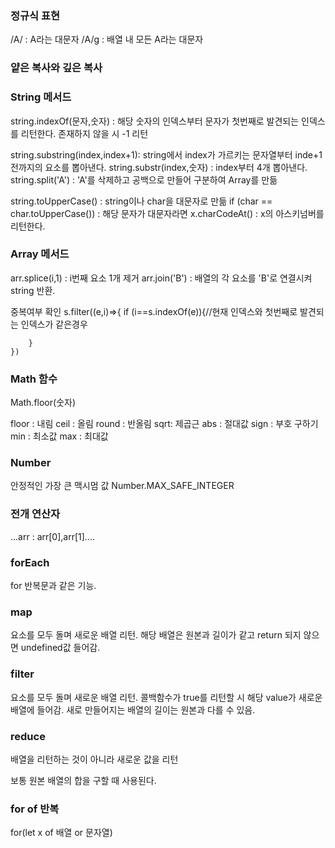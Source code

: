 ### 정규식 표현

/A/ : A라는 대문자
/A/g : 배열 내 모든 A라는 대문자

### 얕은 복사와 깊은 복사

### String 메서드

string.indexOf(문자,숫자) : 해당 숫자의 인덱스부터 문자가 첫번째로 발견되는 인덱스를 리턴한다. 존재하지 않을 시 -1 리턴

string.substring(index,index+1): string에서 index가 가르키는 문자열부터 inde+1 전까지의 요소를 뽑아낸다.
string.substr(index,숫자) : index부터 4개 뽑아낸다.
string.split('A') : 'A'를 삭제하고 공백으로 만들어 구분하여 Array를 만듦

string.toUpperCase() : string이나 char을 대문자로 만듦
if (char == char.toUpperCase()) : 해당 문자가 대문자라면
x.charCodeAt() : x의 아스키넘버를 리턴한다.

### Array 메서드

arr.splice(i,1) : i번째 요소 1개 제거
arr.join('B') : 배열의 각 요소를 'B'로 연결시켜 string 반환.

중복여부 확인
s.filter((e,i)=>{
if (i==s.indexOf(e)){//현재 인덱스와 첫번째로 발견되는 인덱스가 같은경우

        }
    })

### Math 함수

Math.floor(숫자)

floor : 내림
ceil : 올림
round : 반올림
sqrt: 제곱근
abs : 절대값
sign : 부호 구하기
min : 최소값
max : 최대값

### Number

안정적인 가장 큰 맥시멈 값
Number.MAX_SAFE_INTEGER

### 전개 연산자

...arr : arr[0],arr[1]....

### forEach

for 반복문과 같은 기능.

### map

요소를 모두 돌며 새로운 배열 리턴.
해당 배열은 원본과 길이가 같고 return 되지 않으면 undefined값 들어감.

### filter

요소를 모두 돌며 새로운 배열 리턴.
콜백함수가 true를 리턴할 시 해당 value가 새로운 배열에 들어감.
새로 만들어지는 배열의 길이는 원본과 다를 수 있음.

### reduce

배열을 리턴하는 것이 아니라 새로운 값을 리턴

보통 원본 배열의 합을 구할 때 사용된다.

### for of 반복

for(let x of 배열 or 문자열)
